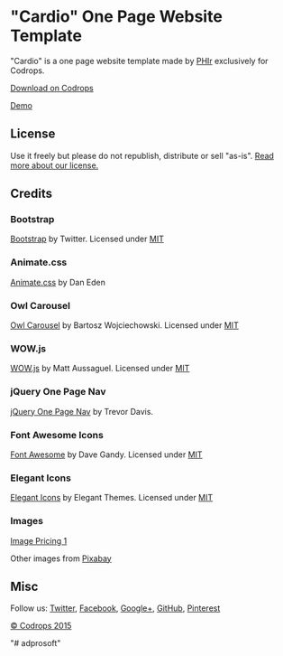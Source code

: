 # "Cardio" One Page Website Template

"Cardio" is a one page website template made by [PHIr](http://www.phir.co/) exclusively for Codrops.

[Download on Codrops](http://tympanus.net/codrops/?p=24301)

[Demo](http://tympanus.net/Freebies/Cardio/)

## License

Use it freely but please do not republish, distribute or sell "as-is". [Read more about our license.](http://tympanus.net/codrops/licensing/)

## Credits 

### Bootstrap

[Bootstrap](http://getbootstrap.com/) by Twitter. Licensed under [MIT](https://github.com/twbs/bootstrap/blob/master/LICENSE)

### Animate.css

[Animate.css](https://daneden.github.io/animate.css/) by Dan Eden

### Owl Carousel

[Owl Carousel](http://owlgraphic.com/owlcarousel/) by Bartosz Wojciechowski. Licensed under [MIT](https://github.com/OwlFonk/OwlCarousel/blob/master/LICENSE)

### WOW.js

[WOW.js](http://mynameismatthieu.com/WOW/) by Matt Aussaguel. Licensed under [MIT](https://github.com/matthieua/WOW/blob/master/LICENSE-MIT)

### jQuery One Page Nav

[jQuery One Page Nav](http://davist11.github.io/jQuery-One-Page-Nav/) by Trevor Davis.

### Font Awesome Icons 

[Font Awesome](http://fortawesome.github.io/Font-Awesome/) by Dave Gandy. Licensed under [MIT](http://opensource.org/licenses/mit-license.html)

### Elegant Icons 

[Elegant Icons](http://www.elegantthemes.com/blog/resources/elegant-icon-font/) by Elegant Themes. Licensed under [MIT](http://opensource.org/licenses/mit-license.html)

### Images

[Image Pricing 1](https://www.flickr.com/photos/130855607@N05/16086503254/sizes/o/)

Other images from [Pixabay](https://pixabay.com/)

## Misc

Follow us: [Twitter](http://www.twitter.com/codrops), [Facebook](http://www.facebook.com/pages/Codrops/159107397912), [Google+](https://plus.google.com/101095823814290637419), [GitHub](https://github.com/codrops), [Pinterest](http://www.pinterest.com/codrops/)

[© Codrops 2015](http://www.codrops.com)


"# adprosoft" 
